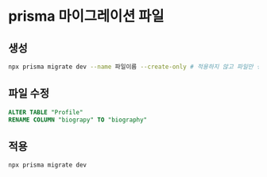 # prisma 마이그레이션 파일

## 생성

```sh
npx prisma migrate dev --name 파일이름 --create-only # 적용하지 않고 파일만 생성
```

## 파일 수정

```sql
ALTER TABLE "Profile"
RENAME COLUMN "biograpy" TO "biography"
```

## 적용

```sh
npx prisma migrate dev
```
